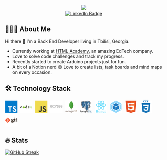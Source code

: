 <div align="center">
  <img src="https://media.giphy.com/media/fVPR3NSqLjVQFEPmP8/giphy.gif" width="150">
</div>

<div align="center">
   <a href="https://www.linkedin.com/in/sasha-smygina"><img src="https://img.shields.io/badge/LinkedIn-blue?style=for-the-badge&logo=linkedin&logoColor=white" alt="LinkedIn Badge"></a>
</div>

## 👩🏻‍💻 About Me

Hi there :hugs: I’m a Back End Developer living in Tbilisi, Georgia.

- Currently working at [HTML Academy](https://htmlacademy.org/), an amazing EdTech company.
- Love to solve code challenges and track my progress.
- Recently started to create Arduino projects just for fun.
- A bit of a Notion nerd :smile: Love to create lists, task boards and mind maps on every occasion.

## 🛠 Technology Stack

<div>
<img src="https://github.com/devicons/devicon/blob/master/icons/typescript/typescript-original.svg" title="Typescript" alt="Typescript" width="40" height="40"/>&nbsp;
<img src="https://github.com/devicons/devicon/blob/master/icons/nodejs/nodejs-original-wordmark.svg" title="NodeJS" alt="NodeJS" width="40" height="40"/>&nbsp;
<img src="https://github.com/devicons/devicon/blob/master/icons/javascript/javascript-original.svg" title="JavaScript" alt="JavaScript" width="40" height="40"/>&nbsp;
<img src="https://github.com/devicons/devicon/blob/master/icons/express/express-original-wordmark.svg" title="Express" alt="Express" width="40" height="40"/>&nbsp;
<img src="https://github.com/devicons/devicon/blob/master/icons/mongodb/mongodb-original-wordmark.svg" title="MongoDB" alt="MongoDB" width="40" height="40"/>&nbsp;
<img src="https://github.com/devicons/devicon/blob/master/icons/postgresql/postgresql-original-wordmark.svg" title="PostgreSQL" alt="PostgreSQL" width="40" height="40"/>&nbsp;
<img src="https://github.com/devicons/devicon/blob/master/icons/react/react-original-wordmark.svg" title="React" alt="React" width="40" height="40"/>&nbsp;
<img src="https://github.com/devicons/devicon/blob/master/icons/webpack/webpack-original.svg" title="Webpack" alt="Webpack" width="40" height="40"/>&nbsp;
<img src="https://github.com/devicons/devicon/blob/master/icons/html5/html5-original.svg" title="HTML5" alt="HTML" width="40" height="40"/>&nbsp;
<img src="https://github.com/devicons/devicon/blob/master/icons/css3/css3-plain-wordmark.svg"  title="CSS3" alt="CSS" width="40" height="40"/>&nbsp;
<img src="https://github.com/devicons/devicon/blob/master/icons/git/git-original-wordmark.svg" title="Git" **alt="Git" width="40" height="40"/>&nbsp;
</div>

## 🔥 Stats

[![GitHub Streak](http://github-readme-streak-stats.herokuapp.com?user=sasha-who&theme=dark&stroke=C084E9&ring=C084E9&currStreakLabel=C084E9&fire=C084E9)](https://git.io/streak-stats)
